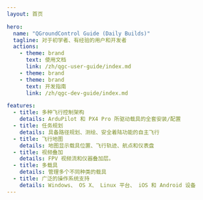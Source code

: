 ```yaml
---
layout: 首页

hero:
  name: "QGroundControl Guide (Daily Builds)"
  tagline: 对于初学者、有经验的用户和开发者
  actions:
    - theme: brand
      text: 使用文档
      link: /zh/qgc-user-guide/index.md
    - theme: brand
    - theme: brand
      text: 开发指南
      link: /zh/qgc-dev-guide/index.md

features:
  - title: 多种飞行控制架构
    details: ArduPilot 和 PX4 Pro 所驱动载具的全套安装/配置
  - title: 任务规划
    details: 具备路径规划、测绘、安全着陆功能的自主飞行
  - title: 飞行地图
    details: 地图显示载具位置、飞行轨迹、航点和仪表盘
  - title: 视频叠加
    details: FPV 视频流和仪器叠加层。
  - title: 多载具
    details: 管理多个不同种类的载具
  - title: 广泛的操作系统支持
    details: Windows、 OS X、 Linux 平台、 iOS 和 Android 设备
---
```

